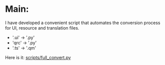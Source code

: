 # Main:
I have developed a convenient script that automates the conversion process for UI, resource and translation files.  
- '.ui' -> '.py'
- 'qrc' -> '.py'
- '.ts' -> '.qm'

Here is it: [scripts/full_convert.py](../scripts/full_convert.py)